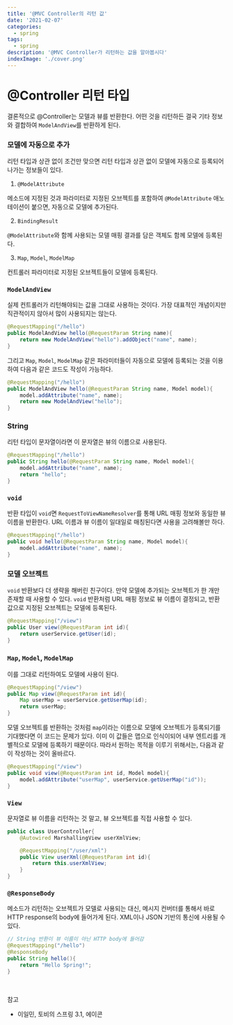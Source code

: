 ```yaml
---
title: '@MVC Controller의 리턴 값'
date: '2021-02-07'
categories:
  - spring
tags:
  - spring
description: '@MVC Controller가 리턴하는 값을 알아봅시다'
indexImage: './cover.png'
---
```


# @Controller 리턴 타입  

결론적으로 @Controller는 모델과 뷰를 반환한다. 
어떤 것을 리턴하든 결국 기타 정보와 결합하여 ```ModelAndView```를 반환하게 된다. 

### 모델에 자동으로 추가 

리턴 타입과 상관 없이 조건만 맞으면 리턴 타입과 상관 없이 모델에 자동으로 등록되어 나가는 정보들이 있다. 

1.  ```@ModelAttribute```  

메소드에 지정된 것과 파라미터로 지정된 오브젝트를 포함하여 ```@ModelAttribute``` 애노테이션이 붙으면, 자동으로 모델에 추가된다. 

2. ```BindingResult```  

```@ModelAttribute```와 함께 사용되는 모델 매핑 결과를 담은 객체도 함께 모델에 등록된다. 

3. ```Map```, ```Model```, ```ModelMap```  

컨트롤러 파라미터로 지정된 오브젝트들이 모델에 등록된다.

### ```ModelAndView```  

실제 컨트롤러가 리턴해야되는 값을 그대로 사용하는 것이다. 
가장 대표적인 개념이지만 직관적이지 않아서 많이 사용되지는 않는다. 

``` java
@RequestMapping("/hello")
public ModelAndView hello(@RequestParam String name){
	return new ModelAndView("hello").addObject("name", name);
}
```

그리고 ```Map```, ```Model```, ```ModelMap``` 같은 파라미터들이 자동으로 모델에 등록되는 것을 이용하여 다음과 같은 코드도 작성이 가능하다.

``` java
@RequestMapping("/hello")
public ModelAndView hello(@RequestParam String name, Model model){
	model.addAttribute("name", name);
	return new ModelAndView("hello");
}
```

### String  

리턴 타입이 문자열이라면 이 문자열은 뷰의 이름으로 사용된다. 

``` java
@RequestMapping("/hello")
public String hello(@RequestParam String name, Model model){
	model.addAttribute("name", name);
	return "hello";
}
```

### ```void```  

반환 타입이 ```void```면 ```RequestToViewNameResolver```를 통해 URL 매핑 정보와 동일한 뷰 이름을 반환한다. 
URL 이름과 뷰 이름이 일대일로 매칭된다면 사용을 고려해볼만 하다.

``` java
@RequestMapping("/hello")
public void hello(@RequestParam String name, Model model){
	model.addAttribute("name", name);
}
```

### 모델 오브젝트  

```void``` 반환보다 더 생략을 해버린 친구이다. 
만약 모델에 추가되는 오브젝트가 한 개만 존재할 때 사용할 수 있다.
```void``` 반환처럼 URL 매핑 정보로 뷰 이름이 결정되고, 
반환 값으로 지정된 오브젝트는 모델에 등록된다. 

``` java
@RequestMapping("/view")
public User view(@RequestParam int id){
	return userService.getUser(id);
}
```

### ```Map```, ```Model```, ```ModelMap```  

이를 그대로 리턴하여도 모델에 사용이 된다. 

``` java
@RequestMapping("/view")
public Map view(@RequestParam int id){
	Map userMap = userService.getUserMap(id);
	return userMap;
}
```

모델 오브젝트를 반환하는 것처럼 ```map```이라는 이름으로 모델에 오브젝트가 등록되기를 기대했다면 이 코드는 문제가 있다. 
이미 이 값들은 맵으로 인식이되어 내부 엔트리를 개별적으로 모델에 등록하기 때문이다. 
따라서 원하는 목적을 이루기 위해서는, 다음과 같이 작성하는 것이 올바르다. 

``` java
@RequestMapping("/view")
public void view(@RequestParam int id, Model model){
	model.addAttribute("userMap", userService.getUserMap("id"));
}
```


### ```View```  

문자열로 뷰 이름을 리턴하는 것 말고, 뷰 오브젝트를 직접 사용할 수 있다. 

``` java
public class UserController{
	@Autowired MarshallingView userXmlView;

	@RequestMapping("/user/xml")
	public View userXml(@RequestParam int id){
		return this.userXmlView;
	}
}
```


### ```@ResponseBody```

메소드가 리턴하는 오브젝트가 모델로 사용되는 대신, 
메시지 컨버터를 통해서 바로 HTTP response의 body에 들어가게 된다. 
XML이나 JSON 기반의 통신에 사용될 수 있다.  

``` java
// String 반환이 뷰 이름이 아닌 HTTP body에 들어감
@RequestMapping("/hello")
@ResponseBody
public String hello(){
	return "Hello Spring!";
}
```












<br/>

참고
- 이일민, 토비의 스프링 3.1, 에이콘